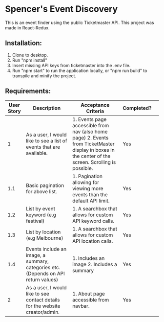 # Spencer's Event Discovery

This is an event finder using the public Ticketmaster API. This project was made in React-Redux.

## Installation:

1. Clone to desktop.
2. Run "npm install"
3. Insert missing API keys from ticketmaster into the .env file.
4. Run "npm start" to run the application locally, or "npm run build" to transpile and minify the project.

## Requirements:

| User Story | Description                                                                        | Acceptance Criteria                                                                                                                                  | Completed? |     |
| ---------- | ---------------------------------------------------------------------------------- | ---------------------------------------------------------------------------------------------------------------------------------------------------- | ---------- | --- |
| 1          | As a user, I would like to see a list of events that are available.                | 1. Events page accessible from nav (also home page) 2. Events from TicketMaster display in boxes in the center of the screen. Scrolling is possible. | Yes        |     |
| 1.1        | Basic pagination for above list.                                                   | 1. Pagination allowing for viewing more events than the default API limit.                                                                           | Yes        |     |
| 1.2        | List by event keyword (e.g festival)                                               | 1. A searchbox that allows for custom API keyword calls.                                                                                             | Yes        |     |
| 1.3        | List by location (e.g Melbourne)                                                   | 1. A searchbox that allows for custom API location calls.                                                                                            | Yes        |     |
| 1.4        | Events include an image, a summary, categories etc. (Depends on API return values) | 1. Includes an image 2. Includes a summary                                                                                                           | Yes        |     |
| 2          | As a user, I would like to see contact details for the website creator/admin.      | 1. About page accessible from navbar.                                                                                                                | Yes        |     |

